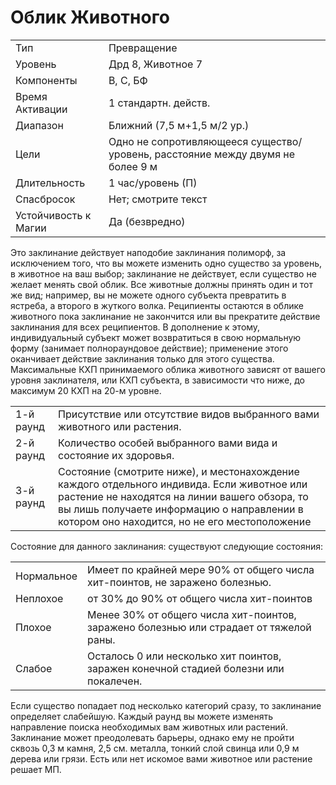 
# Облик Животного

|                      |                                                                                |
| -------------------- | ------------------------------------------------------------------------------ |
| Тип                  | Превращение                                                                    |
| Уровень              | Дрд 8, Животное 7                                                              |
| Компоненты           | В, С, БФ                                                                       |
| Время Активации      | 1 стандартн. действ.                                                           |
| Диапазон             | Ближний (7,5 м+1,5 м/2 ур.)                                                    |
| Цели                 | Одно не сопротивляющееся существо/уровень, расстояние между двумя не более 9 м |
| Длительность         | 1 час/уровень (П)                                                              |
| Спасбросок           | Нет; смотрите текст                                                            |
| Устойчивость к Магии | Да (безвредно)                                                                 |

Это заклинание действует наподобие  заклинания полиморф, за исключением  того, что вы можете изменить одно существо за уровень, в животное на ваш  выбор; заклинание не действует, если  существо не желает менять свой облик.  Все животные должны принять один  и тот же вид; например, вы не можете  одного субъекта превратить в ястреба,  а второго в жуткого волка. Реципиенты остаются в облике животного пока  заклинание не закончится или вы прекратите действие заклинания для всех  реципиентов. В дополнение к этому,  индивидуальный субъект может возвратиться в свою нормальную форму  (занимает полнораундовое действие);  применение этого оканчивает действие  заклинания только для этого существа.  Максимальные КХП принимаемого  облика животного зависят от вашего  уровня заклинателя, или КХП субъекта,  в зависимости что ниже, до максимум  20 КХП на 20-м уровне.


|           |                                                                                                                                                                                                                                           |
| --------- | ----------------------------------------------------------------------------------------------------------------------------------------------------------------------------------------------------------------------------------------- |
| 1-й раунд | Присутствие или отсутствие видов выбранного вами животного или растения.                                                                                                                                                                  |
| 2-й раунд | Количество особей выбранного вами вида и состояние их здоровья.                                                                                                                                                                           |
| 3-й раунд | Состояние (смотрите ниже), и местонахождение каждого отдельного индивида. Если животное или растение не находятся на линии вашего обзора, то вы лишь получаете информацию о направлении в котором оно находится, но не его местоположение | 

Состояние для данного заклинания: существуют следующие состояния:

|            |                                                                                        |
| ---------- | -------------------------------------------------------------------------------------- |
| Нормальное | Имеет по крайней мере 90% от общего числа хит-поинтов, не заражено болезнью.           |
| Неплохое   | от 30% до 90% от общего числа хит-поинтов                                              |
| Плохое     | Менее 30% от общего числа хит-поинтов, заражено болезнью или страдает от тяжелой раны. |
| Слабое     | Осталось 0 или несколько хит поинтов, заражен конечной стадией болезни или покалечен.  |

Если существо попадает под несколько категорий сразу, то заклинание  определяет слабейшую.  Каждый раунд вы можете изменять  направление поиска необходимых вам  животных или растений. Заклинание  может преодолевать барьеры, однако  ему не пройти сквозь 0,3 м камня, 2,5  см. металла, тонкий слой свинца или  0,9 м дерева или грязи.  Есть или нет искомое вами животное  или растение решает МП.